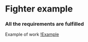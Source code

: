 # Fighter example

### All the requirements are fulfilled

Example of work
[!Example](https://ibb.co/evUb0v)
